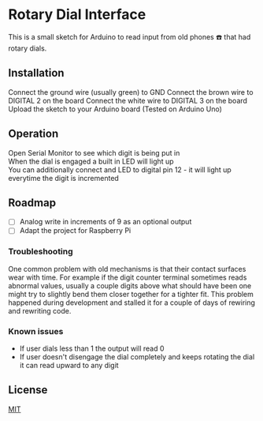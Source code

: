 # Rotary Dial Interface

This is a small sketch for Arduino to read input from old phones ☎️ that had rotary dials.

## Installation

Connect the ground wire (usually green) to GND
Connect the brown wire to DIGITAL 2 on the board
Connect the white wire to DIGITAL 3 on the board
Upload the sketch to your Arduino board (Tested on Arduino Uno)

## Operation

Open Serial Monitor to see which digit is being put in  
When the dial is engaged a built in LED will light up  
You can additionally connect and LED to digital pin 12 - it will light up everytime the digit is incremented  

## Roadmap

- [ ] Analog write in increments of 9 as an optional output
- [ ] Adapt the project for Raspberry Pi

### Troubleshooting

One common problem with old mechanisms is that their contact surfaces wear with time.
For example if the digit counter terminal sometimes reads abnormal values, usually a couple digits above what should have been one might try to slightly bend them closer together for a tighter fit.
This problem happened during development and stalled it for a couple of days of rewiring and rewriting code.

### Known issues

* If user dials less than 1 the output will read 0
* If user doesn't disengage the dial completely and keeps rotating the dial it can read upward to any digit

## License

[MIT](https://choosealicense.com/licenses/mit/)
